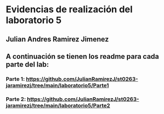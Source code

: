 # Evidencias de realización del laboratorio 5

## Julian Andres Ramirez Jimenez

## A continuación se tienen los readme para cada parte del lab:

### Parte 1: https://github.com/JulianRamirezJ/st0263-jaramirezj/tree/main/laboratorio5/Parte1

### Parte 2: https://github.com/JulianRamirezJ/st0263-jaramirezj/tree/main/laboratorio5/Parte2 
  
